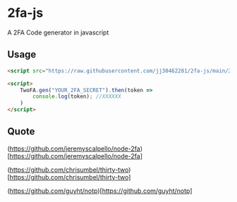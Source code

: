 # 2fa-js

A 2FA Code generator in javascript

## Usage
```html
<script src="https://raw.githubusercontent.com/jj30462281/2fa-js/main/2fa.js"></script>

<script>
    TwoFA.gen("YOUR_2FA_SECRET").then(token =>
        console.log(token); //XXXXXX
    )
</script>
```

## Quote

(https://github.com/jeremyscalpello/node-2fa)[https://github.com/jeremyscalpello/node-2fa]

(https://github.com/chrisumbel/thirty-two)[https://github.com/chrisumbel/thirty-two]

(https://github.com/guyht/notp)[https://github.com/guyht/notp]